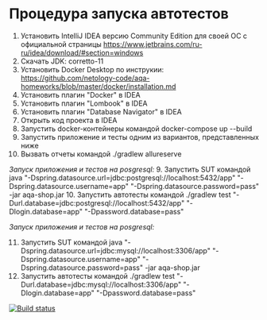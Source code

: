 # Процедура запуска автотестов

1. Установить IntelliJ IDEA версию Community Edition для своей ОС с официальной страницы https://www.jetbrains.com/ru-ru/idea/download/#section=windows
2. Скачать JDK: corretto-11
3. Установить Docker Desktop по инструкии: https://github.com/netology-code/aqa-homeworks/blob/master/docker/installation.md
4. Установить плагин "Docker" в IDEA
5. Установить плагин "Lombook" в IDEA
6. Установить плагин "Database Navigator" в IDEA
7. Открыть код проекта в IDEA
8. Запустить docker-контейнеры командой docker-compose up --build
9. Запустить приложение и тесты одним из вариантов, представленных ниже
10. Вызвать отчеты командой ./gradlew allureserve

*Запуск приложения и тестов на posgresql:*
9. Запустить SUT командой java "-Dspring.datasource.url=jdbc:postgresql://localhost:5432/app" "-Dspring.datasource.username=app" "-Dspring.datasource.password=pass" -jar aqa-shop.jar
10. Запустить автотесты командой ./gradlew test "-Durl.database=jdbc:postgresql://localhost:5432/app" "-Dlogin.database=app" "-Dpassword.database=pass"  

*Запуск приложения и тестов на posgresql:*

11. Запустить SUT командой java "-Dspring.datasource.url=jdbc:mysql://localhost:3306/app" "-Dspring.datasource.username=app" "-Dspring.datasource.password=pass" -jar aqa-shop.jar
12. Запустить автотесты командой ./gradlew test "-Durl.database=jdbc:mysql://localhost:3306/app" "-Dlogin.database=app" "-Dpassword.database=pass"


[![Build status](https://ci.appveyor.com/api/projects/status/kb1u4ppu8ieuboxs/branch/main?svg=true)](https://ci.appveyor.com/project/annagrozesku/tourservice/branch/main)
